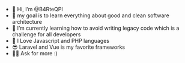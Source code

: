 - 👋 Hi, I’m @B4RteQPl
- 👀 my goal is to learn everything about good and clean software architecture
- 🌱 I’m currently learning how to avoid writing legacy code which is a challenge for all developers
- 💞️ I Love Javascript and PHP languages
- 😎 Laravel and Vue is my favorite frameworks
- 🕵️‍♂️ Ask for more :)
